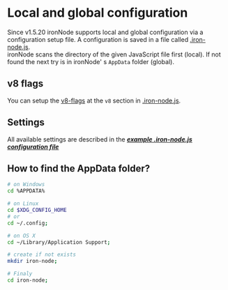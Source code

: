 # Local and global configuration

Since v1.5.20 ironNode supports local and global configuration via a configuration setup file.
A configuration is saved in a file called [.iron-node.js](/.iron-node.js).  
ironNode scans the directory of the given JavaScript file first (local). If not found the next try is in ironNode' s ```AppData``` folder (global).  

## v8 flags
You can setup the [v8-flags](https://github.com/thlorenz/v8-flags/blob/master/flags-0.11.md) at the ```v8``` section in [.iron-node.js](/.iron-node.js).  

## Settings
All available settings are described in the ***[example .iron-node.js configuration file](/.iron-node.js)***  



## How to find the AppData folder?
```bash
# on Windows
cd %APPDATA%

# on Linux
cd $XDG_CONFIG_HOME
# or
cd ~/.config;

# on OS X
cd ~/Library/Application Support;

# create if not exists
mkdir iron-node;

# Finaly
cd iron-node;
```